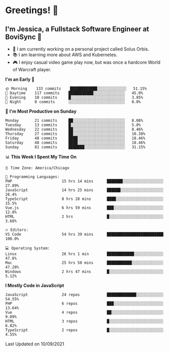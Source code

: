 # Greetings! 🧠

## I'm Jessica, a Fullstack Software Engineer at BoviSync 🐄

- 🌟 I am currently working on a personal project called Solus Orbis.
- 📚 I am learning more about AWS and Kubernetes.
- 🎮 I enjoy casual video game play now, but was once a hardcore World of Warcraft player.

<!--START_SECTION:waka-->
**I'm an Early 🐤** 

```text
🌞 Morning    133 commits    ████████████░░░░░░░░░░░░░   51.15% 
🌆 Daytime    117 commits    ███████████░░░░░░░░░░░░░░   45.0% 
🌃 Evening    10 commits     █░░░░░░░░░░░░░░░░░░░░░░░░   3.85% 
🌙 Night      0 commits      ░░░░░░░░░░░░░░░░░░░░░░░░░   0.0%

```
📅 **I'm Most Productive on Sunday** 

```text
Monday       21 commits     ██░░░░░░░░░░░░░░░░░░░░░░░   8.08% 
Tuesday      13 commits     █░░░░░░░░░░░░░░░░░░░░░░░░   5.0% 
Wednesday    22 commits     ██░░░░░░░░░░░░░░░░░░░░░░░   8.46% 
Thursday     27 commits     ██░░░░░░░░░░░░░░░░░░░░░░░   10.38% 
Friday       48 commits     ████░░░░░░░░░░░░░░░░░░░░░   18.46% 
Saturday     48 commits     ████░░░░░░░░░░░░░░░░░░░░░   18.46% 
Sunday       81 commits     ███████░░░░░░░░░░░░░░░░░░   31.15%

```


📊 **This Week I Spent My Time On** 

```text
⌚︎ Time Zone: America/Chicago

💬 Programming Languages: 
PHP                      15 hrs 14 mins      ███████░░░░░░░░░░░░░░░░░░   27.89% 
JavaScript               14 hrs 25 mins      ██████░░░░░░░░░░░░░░░░░░░   26.4% 
TypeScript               8 hrs 28 mins       ████░░░░░░░░░░░░░░░░░░░░░   15.5% 
Vue.js                   6 hrs 59 mins       ███░░░░░░░░░░░░░░░░░░░░░░   12.8% 
HTML                     2 hrs               █░░░░░░░░░░░░░░░░░░░░░░░░   3.68%

🔥 Editors: 
VS Code                  54 hrs 39 mins      █████████████████████████   100.0%

💻 Operating System: 
Linux                    26 hrs 1 min        ████████████░░░░░░░░░░░░░   47.6% 
Mac                      25 hrs 50 mins      ███████████░░░░░░░░░░░░░░   47.28% 
Windows                  2 hrs 47 mins       █░░░░░░░░░░░░░░░░░░░░░░░░   5.12%

```

**I Mostly Code in JavaScript** 

```text
JavaScript               24 repos            █████████████░░░░░░░░░░░░   54.55% 
PHP                      6 repos             ███░░░░░░░░░░░░░░░░░░░░░░   13.64% 
Vue                      4 repos             ██░░░░░░░░░░░░░░░░░░░░░░░   9.09% 
HTML                     3 repos             █░░░░░░░░░░░░░░░░░░░░░░░░   6.82% 
TypeScript               2 repos             █░░░░░░░░░░░░░░░░░░░░░░░░   4.55%

```



 Last Updated on 10/09/2021
<!--END_SECTION:waka-->

<!--
**jessikuh/jessikuh** is a ✨ _special_ ✨ repository because its `README.md` (this file) appears on your GitHub profile.

Here are some ideas to get you started:

- 🔭 I’m currently working on ...
- 🌱 I’m currently learning ...
- 👯 I’m looking to collaborate on ...
- 🤔 I’m looking for help with ...
- 💬 Ask me about ...
- 📫 How to reach me: ...
- 😄 Pronouns: ...
- ⚡ Fun fact: ...
-->

